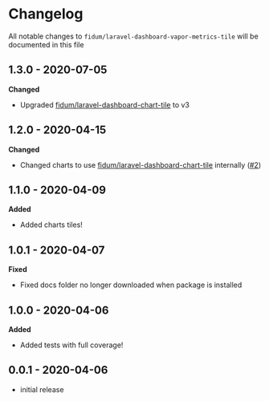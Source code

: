 # Changelog

All notable changes to `fidum/laravel-dashboard-vapor-metrics-tile` will be documented in this file

## 1.3.0 - 2020-07-05

**Changed**
- Upgraded [fidum/laravel-dashboard-chart-tile](https://github.com/fidum/laravel-dashboard-chart-tile) to v3

## 1.2.0 - 2020-04-15

**Changed**
- Changed charts to use [fidum/laravel-dashboard-chart-tile](https://github.com/fidum/laravel-dashboard-chart-tile) internally ([#2](https://github.com/fidum/laravel-dashboard-vapor-metrics-tile/pull/2))

## 1.1.0 - 2020-04-09

**Added**
- Added charts tiles!

## 1.0.1 - 2020-04-07

**Fixed**
- Fixed docs folder no longer downloaded when package is installed

## 1.0.0 - 2020-04-06

**Added**
- Added tests with full coverage!

## 0.0.1 - 2020-04-06

- initial release
